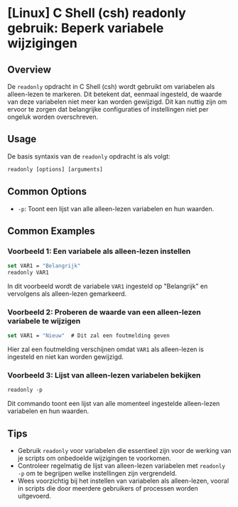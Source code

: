 # [Linux] C Shell (csh) readonly gebruik: Beperk variabele wijzigingen

## Overview
De `readonly` opdracht in C Shell (csh) wordt gebruikt om variabelen als alleen-lezen te markeren. Dit betekent dat, eenmaal ingesteld, de waarde van deze variabelen niet meer kan worden gewijzigd. Dit kan nuttig zijn om ervoor te zorgen dat belangrijke configuraties of instellingen niet per ongeluk worden overschreven.

## Usage
De basis syntaxis van de `readonly` opdracht is als volgt:

```csh
readonly [options] [arguments]
```

## Common Options
- `-p`: Toont een lijst van alle alleen-lezen variabelen en hun waarden.

## Common Examples

### Voorbeeld 1: Een variabele als alleen-lezen instellen
```csh
set VAR1 = "Belangrijk"
readonly VAR1
```
In dit voorbeeld wordt de variabele `VAR1` ingesteld op "Belangrijk" en vervolgens als alleen-lezen gemarkeerd.

### Voorbeeld 2: Proberen de waarde van een alleen-lezen variabele te wijzigen
```csh
set VAR1 = "Nieuw"  # Dit zal een foutmelding geven
```
Hier zal een foutmelding verschijnen omdat `VAR1` als alleen-lezen is ingesteld en niet kan worden gewijzigd.

### Voorbeeld 3: Lijst van alleen-lezen variabelen bekijken
```csh
readonly -p
```
Dit commando toont een lijst van alle momenteel ingestelde alleen-lezen variabelen en hun waarden.

## Tips
- Gebruik `readonly` voor variabelen die essentieel zijn voor de werking van je scripts om onbedoelde wijzigingen te voorkomen.
- Controleer regelmatig de lijst van alleen-lezen variabelen met `readonly -p` om te begrijpen welke instellingen zijn vergrendeld.
- Wees voorzichtig bij het instellen van variabelen als alleen-lezen, vooral in scripts die door meerdere gebruikers of processen worden uitgevoerd.